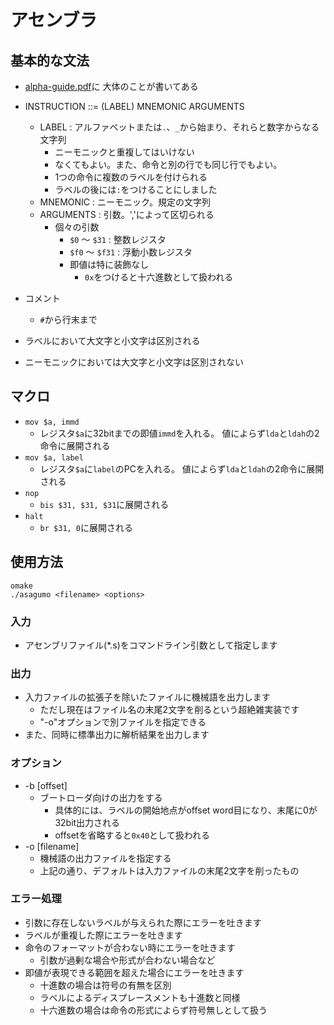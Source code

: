 # アセンブラ

## 基本的な文法
* [alpha-guide.pdf](http://www.cs.cmu.edu/afs/cs/academic/class/15213-f98/doc/alpha-guide.pdf)に
  大体のことが書いてある

* INSTRUCTION ::= (LABEL) MNEMONIC ARGUMENTS
  * LABEL : アルファベットまたは`.`、`_`から始まり、それらと数字からなる文字列
    * ニーモニックと重複してはいけない
    * なくてもよい。また、命令と別の行でも同じ行でもよい。
    * 1つの命令に複数のラベルを付けられる
    * ラベルの後には`:`をつけることにしました
  * MNEMONIC : ニーモニック。規定の文字列
  * ARGUMENTS : 引数。','によって区切られる
    * 個々の引数
      * `$0` 〜 `$31`  : 整数レジスタ
      * `$f0` 〜 `$f31` : 浮動小数レジスタ
      * 即値は特に装飾なし
        * `0x`をつけると十六進数として扱われる

* コメント
  * `#`から行末まで

* ラベルにおいて大文字と小文字は区別される

* ニーモニックにおいては大文字と小文字は区別されない

## マクロ
* `mov $a, immd`
  * レジスタ`$a`に32bitまでの即値`immd`を入れる。
    値によらず`lda`と`ldah`の2命令に展開される
* `mov $a, label`
  * レジスタ`$a`に`label`のPCを入れる。
    値によらず`lda`と`ldah`の2命令に展開される
* `nop`
  * `bis $31, $31, $31`に展開される
* `halt`
  * `br $31, 0`に展開される

## 使用方法

```
omake
./asagumo <filename> <options>
```

### 入力
* アセンブリファイル(*.s)をコマンドライン引数として指定します

### 出力
* 入力ファイルの拡張子を除いたファイルに機械語を出力します
  * ただし現在はファイル名の末尾2文字を削るという超絶雑実装です
  * "-o"オプションで別ファイルを指定できる
* また、同時に標準出力に解析結果を出力します

### オプション
* -b [offset]
  * ブートローダ向けの出力をする
    * 具体的には、ラベルの開始地点がoffset word目になり、末尾に0が32bit出力される
    * offsetを省略すると`0x40`として扱われる
* -o [filename]
  * 機械語の出力ファイルを指定する
  * 上記の通り、デフォルトは入力ファイルの末尾2文字を削ったもの

### エラー処理
* 引数に存在しないラベルが与えられた際にエラーを吐きます
* ラベルが重複した際にエラーを吐きます
* 命令のフォーマットが合わない時にエラーを吐きます
  * 引数が過剰な場合や形式が合わない場合など
* 即値が表現できる範囲を超えた場合にエラーを吐きます
  * 十進数の場合は符号の有無を区別
  * ラベルによるディスプレースメントも十進数と同様
  * 十六進数の場合は命令の形式によらず符号無しとして扱う
